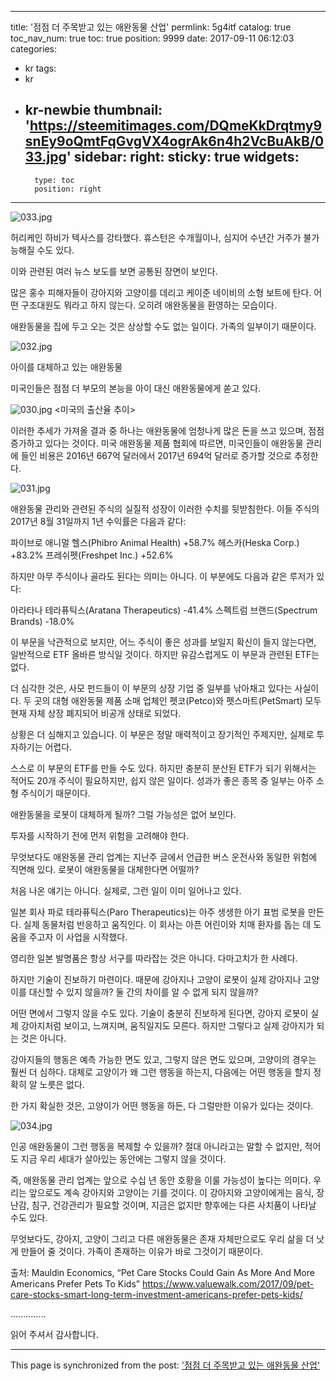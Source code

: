 
---
title: '점점 더 주목받고 있는 애완동물 산업'
permlink: 5g4itf
catalog: true
toc_nav_num: true
toc: true
position: 9999
date: 2017-09-11 06:12:03
categories:
- kr
tags:
- kr
- kr-newbie
thumbnail: 'https://steemitimages.com/DQmeKkDrqtmy9snEy9oQmtFqGvgVX4ogrAk6n4h2VcBuAkB/033.jpg'
sidebar:
    right:
        sticky: true
widgets:
    -
        type: toc
        position: right
---


![033.jpg](https://steemitimages.com/DQmeKkDrqtmy9snEy9oQmtFqGvgVX4ogrAk6n4h2VcBuAkB/033.jpg)

허리케인 하비가 텍사스를 강타했다. 휴스턴은 수개월이나, 심지어 수년간 거주가 불가능해질 수도 있다.
  
이와 관련된 여러 뉴스 보도를 보면 공통된 장면이 보인다. 
  
많은 홍수 피해자들이 강아지와 고양이를 데리고 케이준 네이비의 소형 보트에 탄다. 어떤 구조대원도 뭐라고 하지 않는다. 오히려 애완동물을 환영하는 모습이다. 
  
애완동물을 집에 두고 오는 것은 상상할 수도 없는 일이다. 가족의 일부이기 때문이다.

![032.jpg](https://steemitimages.com/DQmTmMMU2Me6NZU6NsY61vYbaVoUSs57oqGnof23vENUDth/032.jpg)

아이를 대체하고 있는 애완동물
  
미국인들은 점점 더 부모의 본능을 아이 대신 애완동물에게 쏟고 있다. 

![030.jpg](https://steemitimages.com/DQmUNJyGjEZExWzMQ6V2xd6ya9TYZrs1ty5QgTUTBWpaWyU/030.jpg)
<미국의 출산율 추이>

이러한 추세가 가져올 결과 중 하나는 애완동물에 엄청나게 많은 돈을 쓰고 있으며, 점점 증가하고 있다는 것이다. 미국 애완동물 제품 협회에 따르면, 미국인들이 애완동물 관리에 들인 비용은 2016년 667억 달러에서 2017년 694억 달러로 증가할 것으로 추정한다.

![031.jpg](https://steemitimages.com/DQme4WCTc62ozpcorq3vuRa1PhLVyMZn9bWpRRwRJqRzPib/031.jpg)

애완동물 관리와 관련된 주식의 실질적 성장이 이러한 수치를 뒷받침한다. 이들 주식의 2017년 8월 31일까지 1년 수익률은 다음과 같다: 
  
파이브로 애니멀 헬스(Phibro Animal Health) +58.7%
헤스카(Heska Corp.) +83.2%
프레쉬펫(Freshpet Inc.) +52.6%
  
하지만 아무 주식이나 골라도 된다는 의미는 아니다. 이 부분에도 다음과 같은 루저가 있다: 
  
아라타나 테라퓨틱스(Aratana Therapeutics) -41.4%
스펙트럼 브랜드(Spectrum Brands) -18.0%
  
이 부문을 낙관적으로 보지만, 어느 주식이 좋은 성과를 보일지 확신이 들지 않는다면, 일반적으로 ETF 올바른 방식일 것이다. 하지만 유감스럽게도 이 부문과 관련된 ETF는 없다.
  
더 심각한 것은, 사모 펀드들이 이 부문의 상장 기업 중 일부를 낚아채고 있다는 사실이다. 두 곳의 대형 애완동물 제품 소매 업체인 펫코(Petco)와 펫스마트(PetSmart) 모두 현재 자체 상장 폐지되어 비공개 상태로 되었다. 
  
상황은 더 심해지고 있습니다. 이 부문은 정말 매력적이고 장기적인 주제지만, 실제로 투자하기는 어렵다.
  
스스로 이 부문의 ETF를 만들 수도 있다. 하지만 충분히 분산된 ETF가 되기 위해서는 적어도 20개 주식이 필요하지만, 쉽지 않은 일이다. 성과가 좋은 종목 중 일부는 아주 소형 주식이기 때문이다. 
  
애완동물을 로봇이 대체하게 될까? 그럴 가능성은 없어 보인다.
  
투자를 시작하기 전에 먼저 위험을 고려해야 한다.
  
무엇보다도 애완동물 관리 업계는 지난주 글에서 언급한 버스 운전사와 동일한 위험에 직면해 있다. 로봇이 애완동물을 대체한다면 어떨까?
 
처음 나온 얘기는 아니다. 실제로, 그런 일이 이미 일어나고 있다.
  
일본 회사 파로 테라퓨틱스(Paro Therapeutics)는 아주 생생한 아기 표범 로봇을 만든다. 실제 동물처럼 반응하고 움직인다. 이 회사는 아픈 어린이와 치매 환자를 돕는 데 도움을 주고자 이 사업을 시작했다.
  
영리한 일본 발명품은 항상 서구를 따라잡는 것은 아니다. 다마고치가 한 사례다.
  
하지만 기술이 진보하기 마련이다. 때문에 강아지나 고양이 로봇이 실제 강아지나 고양이를 대신할 수 있지 않을까? 둘 간의 차이를 알 수 없게 되지 않을까? 
  
어떤 면에서 그렇지 않을 수도 있다. 기술이 충분히 진보하게 된다면, 강아지 로봇이 실제 강아지처럼 보이고, 느껴지며, 움직일지도 모른다. 하지만 그렇다고 실제 강아지가 되는 것은 아니다. 
  
강아지들의 행동은 예측 가능한 면도 있고, 그렇지 않은 면도 있으며, 고양이의 경우는 훨씬 더 심하다. 대체로 고양이가 왜 그런 행동을 하는지, 다음에는 어떤 행동을 할지 정확히 알 노릇은 없다. 
  
한 가지 확실한 것은, 고양이가 어떤 행동을 하든, 다 그럴만한 이유가 있다는 것이다. 

![034.jpg](https://steemitimages.com/DQmf2HG7UEMdArrXGP5TGWqDwBfEHBLgvgFRJWf5AzLnYiT/034.jpg)

인공 애완동물이 그런 행동을 복제할 수 있을까? 절대 아니라고는 말할 수 없지만, 적어도 지금 우리 세대가 살아있는 동안에는 그렇지 않을 것이다. 
  
즉, 애완동물 관리 업계는 앞으로 수십 년 동안 호황을 이룰 가능성이 높다는 의미다. 우리는 앞으로도 계속 강아지와 고양이는 기를 것이다. 이 강아지와 고양이에게는 ​음식, 장난감, 침구, 건강관리가 필요할 것이며, 지금은 없지만 향후에는 다른 사치품이 나타날 수도 있다. 
  
무엇보다도, 강아지, 고양이 그리고 다른 애완동물은 존재 자체만으로도 우리 삶을 더 낫게 만들어 줄 것이다. 가족이 존재하는 이유가 바로 그것이기 때문이다. 
  
출처: Mauldin Economics, “Pet Care Stocks Could Gain As More And More Americans Prefer Pets To Kids”
https://www.valuewalk.com/2017/09/pet-care-stocks-smart-long-term-investment-americans-prefer-pets-kids/

..............

읽어 주셔서 감사합니다.

- - -

This page is synchronized from the post: ['점점 더 주목받고 있는 애완동물 산업'](https://steemit.com/@pius.pius/5g4itf)
